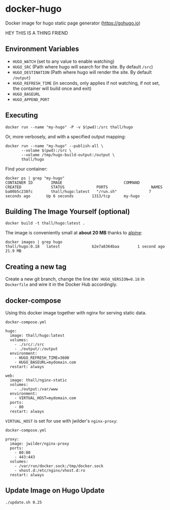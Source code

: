 # docker-hugo

Docker image for hugo static page generator (https://gohugo.io)

HEY THIS IS A THING FRIEND


## Environment Variables

* `HUGO_WATCH` (set to any value to enable watching)
* `HUGO_SRC` (Path where hugo will search for the site. By default `/src`)
* `HUGO_DESTINATION` (Path where hugo will render the site. By default `/output`)
* `HUGO_REFRESH_TIME` (in seconds, only applies if not watching, if not set, the container will build once and exit)
* `HUGO_BASEURL`
* `HUGO_APPEND_PORT`


## Executing

    docker run --name "my-hugo" -P -v $(pwd):/src thall/hugo

Or, more verbosely, and with a specified output mapping:

    docker run --name "my-hugo" --publish-all \
           --volume $(pwd):/src \
           --volume /tmp/hugo-build-output:/output \
           thall/hugo

Find your container:

    docker ps | grep "my-hugo"
    CONTAINER ID        IMAGE                           COMMAND                CREATED             STATUS              PORTS                   NAMES
    ba00b5c238fc        thall/hugo:latest   "/run.sh"              7 seconds ago       Up 6 seconds        1313/tcp      my-hugo


## Building The Image Yourself (optional)

    docker build -t thall/hugo:latest .

The image is conveniently small at **about 20 MB** thanks to [alpine](http://gliderlabs.viewdocs.io/docker-alpine):

    docker images | grep hugo
    thall/hugo:0.18   latest              b2e7a8364baa        1 second ago      21.9 MB



## Creating a new tag

Create a new git branch, change the line `ENV HUGO_VERSION=0.18` in `Dockerfile` and wire it in the Docker Hub accordingly.


## docker-compose

Using this docker image together with nginx for serving static data.

`docker-compose.yml`

```
hugo:
  image: thall/hugo:latest
  volumes:
    - ./src/:/src
    - ./output/:/output
  environment:
    - HUGO_REFRESH_TIME=3600
    - HUGO_BASEURL=mydomain.com
  restart: always

web:
  image: thall/nginx-static
  volumes:
    - ./output:/var/www
  environment:
    - VIRTUAL_HOST=mydomain.com
  ports:
    - 80
  restart: always
```

`VIRTUAL_HOST` is set for use with jwilder's `nginx-proxy`:

`docker-compose.yml`

```
proxy:
  image: jwilder/nginx-proxy
  ports:
    - 80:80
    - 443:443
  volumes:
    - /var/run/docker.sock:/tmp/docker.sock
    - vhost.d:/etc/nginx/vhost.d:ro
  restart: always
```


## Update Image on Hugo Update

```./update.sh 0.25```
